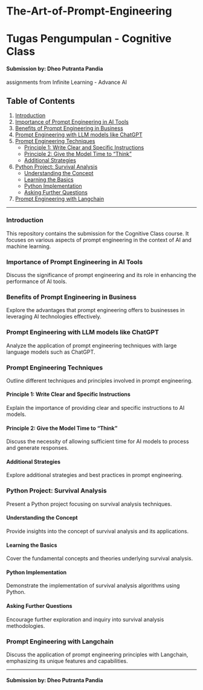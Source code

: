 # The-Art-of-Prompt-Engineering
# Tugas Pengumpulan - Cognitive Class
#### Submission by: Dheo Putranta Pandia
assignments from Infinite Learning - Advance AI

## Table of Contents
1. [Introduction](#introduction)
2. [Importance of Prompt Engineering in AI Tools](#importance-of-prompt-engineering-in-ai-tools)
3. [Benefits of Prompt Engineering in Business](#benefits-of-prompt-engineering-in-business)
4. [Prompt Engineering with LLM models like ChatGPT](#prompt-engineering-with-llm-models-like-chatgpt)
5. [Prompt Engineering Techniques](#prompt-engineering-techniques)
    - [Principle 1: Write Clear and Specific Instructions](#principle-1-write-clear-and-specific-instructions)
    - [Principle 2: Give the Model Time to “Think”](#principle-2-give-the-model-time-to-think)
    - [Additional Strategies](#additional-strategies)
6. [Python Project: Survival Analysis](#python-project-survival-analysis)
    - [Understanding the Concept](#understanding-the-concept)
    - [Learning the Basics](#learning-the-basics)
    - [Python Implementation](#python-implementation)
    - [Asking Further Questions](#asking-further-questions)
7. [Prompt Engineering with Langchain](#prompt-engineering-with-langchain)

---

### Introduction
This repository contains the submission for the Cognitive Class course. It focuses on various aspects of prompt engineering in the context of AI and machine learning.

### Importance of Prompt Engineering in AI Tools
Discuss the significance of prompt engineering and its role in enhancing the performance of AI tools.

### Benefits of Prompt Engineering in Business
Explore the advantages that prompt engineering offers to businesses in leveraging AI technologies effectively.

### Prompt Engineering with LLM models like ChatGPT
Analyze the application of prompt engineering techniques with large language models such as ChatGPT.

### Prompt Engineering Techniques
Outline different techniques and principles involved in prompt engineering.

#### Principle 1: Write Clear and Specific Instructions
Explain the importance of providing clear and specific instructions to AI models.

#### Principle 2: Give the Model Time to “Think”
Discuss the necessity of allowing sufficient time for AI models to process and generate responses.

#### Additional Strategies
Explore additional strategies and best practices in prompt engineering.

### Python Project: Survival Analysis
Present a Python project focusing on survival analysis techniques.

#### Understanding the Concept
Provide insights into the concept of survival analysis and its applications.

#### Learning the Basics
Cover the fundamental concepts and theories underlying survival analysis.

#### Python Implementation
Demonstrate the implementation of survival analysis algorithms using Python.

#### Asking Further Questions
Encourage further exploration and inquiry into survival analysis methodologies.

### Prompt Engineering with Langchain
Discuss the application of prompt engineering principles with Langchain, emphasizing its unique features and capabilities.

---

#### Submission by: Dheo Putranta Pandia

